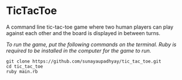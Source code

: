 # TicTacToe

A command line tic-tac-toe game where two human players can play against each other and the board is displayed in between turns.

*To run the game, put the following commands on the terminal. Ruby is required to be installed in the computer for the game to run.*

    git clone https://github.com/sunayaupadhyay/tic_tac_toe.git
    cd tic_tac_toe
    ruby main.rb
